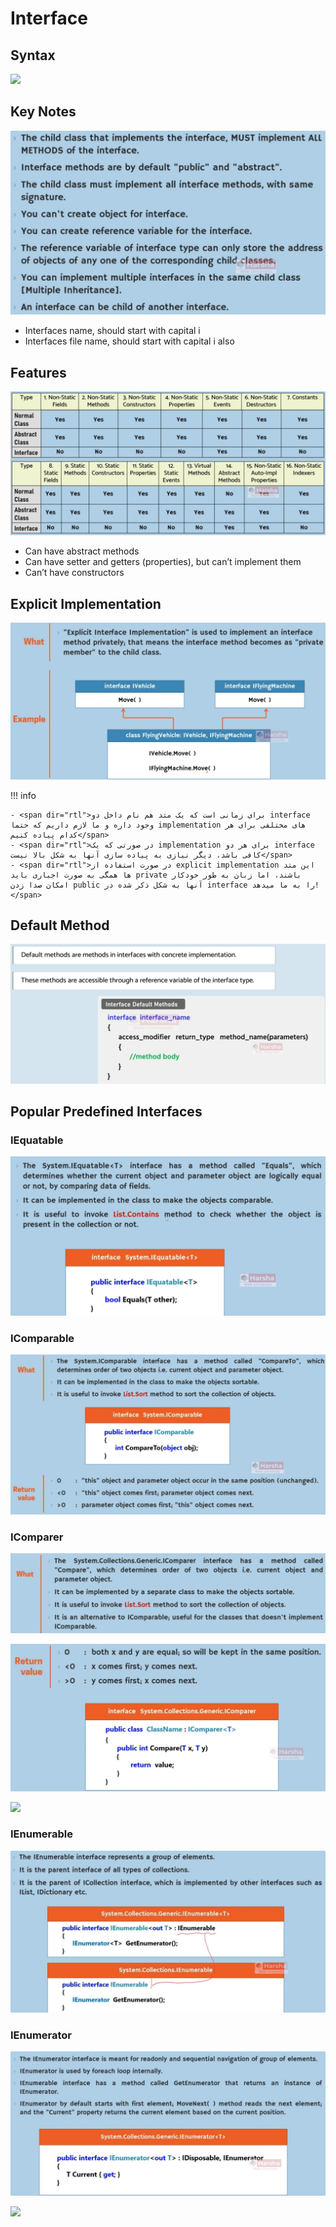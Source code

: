 # Interface

## Syntax

<img src="image3.jpg" style="width:4.22917in" />

## Key Notes

![](interface/image7.jpg)

- Interfaces name, should start with capital i
- Interfaces file name, should start with capital i also

## Features

![](interface/image8.jpg)

- Can have abstract methods
- Can have setter and getters (properties), but can’t implement them
- Can’t have constructors

## Explicit Implementation

![](interface/image2.jpg)

!!! info

    - <span dir="rtl">برای زمانی است که یک متد هم نام داخل دو interface وجود داره و ما لازم داریم که حتما implementation های مختلفی برای هر کدام پیاده کنیم</span>
    - <span dir="rtl">در صورتی که یک implementation برای هر دو interface کافی باشد، دیگر نیازی به پیاده سازی آنها به شکل بالا نیست</span>
    - <span dir="rtl">در صورت استفاده از explicit implementation این متد ها همگی به صورت اجباری باید private باشند، اما زبان به طور خودکار امکان صدا زدن public آنها به شکل ذکر شده در interface را به ما میدهد!</span>

## Default Method

![](interface/image12.jpg)

## Popular Predefined Interfaces

### IEquatable

![](interface/image9.jpg)

### IComparable

![](interface/image13.jpg)

### IComparer

![](interface/image11.jpg)

![](interface/image5.jpg)

<img src="image1.jpg" style="width:4.89167in" />

### IEnumerable

![](interface/image6.jpg)

### IEnumerator

![](interface/image10.jpg)

<img src="image4.jpg" style="width:3.51667in" />
